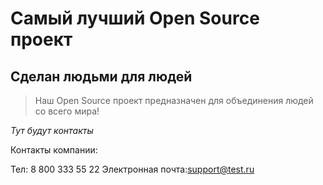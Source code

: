 # Самый лучший Open Source проект

## Сделан людьми для людей

> Наш Open Source проект предназначен для объединения людей со всего мира!

_Тут будут контакты_

 Контакты компании:

Тел: 8 800 333 55 22
Электронная почта:support@test.ru
